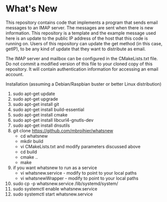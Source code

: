 # What's New

This repository contains code that implements a program that sends email messages to an IMAP server.  The messages are sent when there is new information.  This repository is a template and the example message used here is an update to the public IP address of the host that this code is running on.  Users of this repository can update the get method (in this case, getIP), to be any kind of update that they want to distribute as email.

The IMAP server and mailbox can be configured in the CMakeLists.txt file.  Do not commit a modified version of this file to your cloned copy of this repository.  It will contain authentication information for accessing an email account.


Installation (assuming a Debian/Raspbian buster or better Linux distribution)

  1)  sudo apt-get update
  2)  sudo apt-get upgrade
  3)  sudo apt-get install git
  4)  sudo apt-get install build-essential
  5)  sudo apt-get install cmake
  6)  sudo apt-get install libcurl4-gnutls-dev
  7)  sudo apt-get install dnsutils
  8)  git clone https://github.com/mbroihier/whatsnew
      - cd whatsnew
      - mkdir build
      - vi CMakeLists.txt and modify parameters discussed above
      - cd build
      - cmake ..
      - make
  9)  if you want whatsnew to run as a service
      - vi whatsnew.service - modify to point to your local paths
      - vi whatsnewWrapper - modify to point to your local paths
 10)  sudo cp -p whatsnew.service /lib/systemd/system/
 11)  sudo systemctl enable whatsnew.service
 12)  sudo systemctl start whatsnew.service

